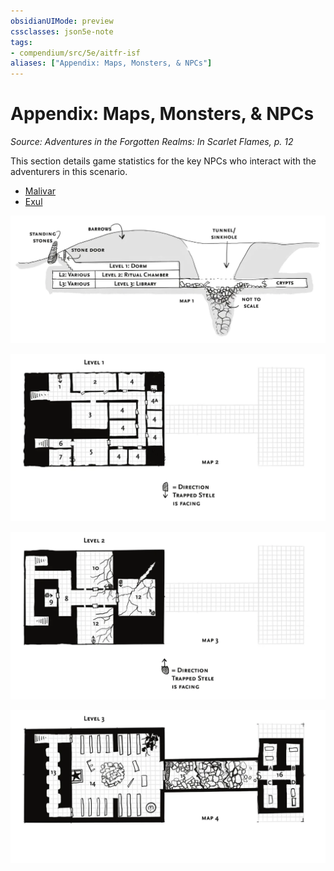 ```yaml
---
obsidianUIMode: preview
cssclasses: json5e-note
tags:
- compendium/src/5e/aitfr-isf
aliases: ["Appendix: Maps, Monsters, & NPCs"]
---
```

# Appendix: Maps, Monsters, & NPCs
*Source: Adventures in the Forgotten Realms: In Scarlet Flames, p. 12* 

This section details game statistics for the key NPCs who interact with the adventurers in this scenario.

- [Malivar](Mechanics/bestiary/npc/malivar-aitfr-isf.md)  
- [Exul](Mechanics/bestiary/npc/exul-aitfr-isf.md)  

![](https://raw.githubusercontent.com/5etools-mirror-3/5etools-img/main/adventure/AitFR-ISF/image-090.webp#center)

![](https://raw.githubusercontent.com/5etools-mirror-3/5etools-img/main/adventure/AitFR-ISF/image-093.webp#center)

![](https://raw.githubusercontent.com/5etools-mirror-3/5etools-img/main/adventure/AitFR-ISF/image-095.webp#center)

![](https://raw.githubusercontent.com/5etools-mirror-3/5etools-img/main/adventure/AitFR-ISF/image-097.webp#center)